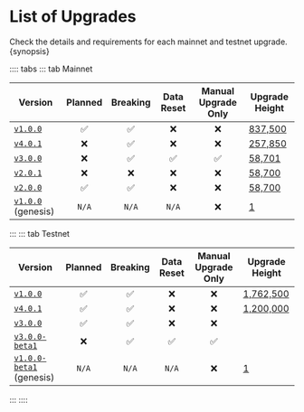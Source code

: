 <!--
order: 4
-->

# List of Upgrades

Check the details and requirements for each mainnet and testnet upgrade. {synopsis}

:::: tabs
::: tab Mainnet

| Version                                                                    | Planned | Breaking | Data Reset | Manual Upgrade Only | Upgrade Height                                         |
| -------------------------------------------------------------------------- | :-----: | :------: | :--------: | :-----------------: | ------------------------------------------------------ |
| [`v1.0.0`](https://github.com/Ambiplatforms-TORQUE/arcis/releases/tag/v1.0.0)           |   ✅    |    ✅    |     ❌     |         ❌          | [837,500](https://www.mintscan.io/arcis/blocks/837500) |
| [`v4.0.1`](https://github.com/Ambiplatforms-TORQUE/arcis/releases/tag/v4.0.1)           |   ❌    |    ✅    |     ❌     |         ❌          | [257,850](https://www.mintscan.io/arcis/blocks/257850) |
| [`v3.0.0`](https://github.com/Ambiplatforms-TORQUE/arcis/releases/tag/v3.0.0)           |   ❌    |    ✅    |     ✅     |         ✅          | [58,701](https://www.mintscan.io/arcis/blocks/58701)   |
| [`v2.0.1`](https://github.com/Ambiplatforms-TORQUE/arcis/releases/tag/v2.0.1)           |   ❌    |    ❌    |     ❌     |         ❌          | [58,700](https://www.mintscan.io/arcis/blocks/58700)   |
| [`v2.0.0`](https://github.com/Ambiplatforms-TORQUE/arcis/releases/tag/v2.0.0)           |   ✅    |    ✅    |     ❌     |         ❌          | [58,700](https://www.mintscan.io/arcis/blocks/58700)   |
| [`v1.0.0`](https://github.com/Ambiplatforms-TORQUE/arcis/releases/tag/v1.0.0) (genesis) |  `N/A`  |  `N/A`   |   `N/A`    |         ❌          | [1](https://www.mintscan.io/arcis/blocks/1)            |

:::
::: tab Testnet

| Version                                                                                | Planned | Breaking | Data Reset | Manual Upgrade Only | Upgrade Height                                                        |
| -------------------------------------------------------------------------------------- | :-----: | :------: | :--------: | :-----------------: | --------------------------------------------------------------------- |
| [`v1.0.0`](https://github.com/Ambiplatforms-TORQUE/arcis/releases/tag/v1.0.0)                       |   ✅    |    ✅    |     ❌     |         ❌          | [1,762,500](https://testnet.mintscan.io/arcis-testnet/blocks/1762500) |
| [`v4.0.1`](https://github.com/Ambiplatforms-TORQUE/arcis/releases/tag/v4.0.1)                       |   ✅    |    ✅    |     ❌     |         ❌          | [1,200,000](https://testnet.mintscan.io/arcis-testnet/blocks/1200000) |
| [`v3.0.0`](https://github.com/Ambiplatforms-TORQUE/arcis/releases/tag/v3.0.0)                       |   ✅    |    ✅    |     ❌     |         ❌          |                                                                       |
| [`v3.0.0-beta1`](https://github.com/Ambiplatforms-TORQUE/arcis/releases/tag/v3.0.0-beta1)           |   ❌    |    ✅    |     ✅     |         ✅          |                                                                       |
| [`v1.0.0-beta1`](https://github.com/Ambiplatforms-TORQUE/arcis/releases/tag/v1.0.0-beta1) (genesis) |  `N/A`  |  `N/A`   |   `N/A`    |         ❌          | [1](https://testnet.mintscan.io/arcis-testnet/blocks/1)               |
:::
::::
